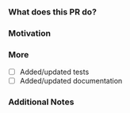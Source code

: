 <!--
PLEASE READ THIS MESSAGE.

Documentation fixes or enhancements:
- for Traefik v2: use branch v2.10
- for Traefik v3: use branch master

Bug fixes:
- for Traefik v2: use branch v2.10
- for Traefik v3: use branch master

Enhancements:
- for Traefik v2: we only accept bug fixes
- for Traefik v3: use branch master

HOW TO WRITE A GOOD PULL REQUEST? https://doc.traefik.io/traefik/contributing/submitting-pull-requests/

-->

### What does this PR do?

<!-- A brief description of the change being made with this pull request. -->


### Motivation

<!-- What inspired you to submit this pull request? -->


### More

- [ ] Added/updated tests
- [ ] Added/updated documentation

### Additional Notes

<!-- Anything else we should know when reviewing? -->
